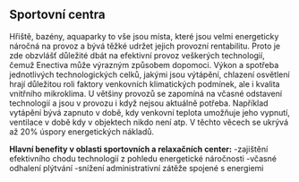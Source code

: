 ## Sportovní centra

Hřiště, bazény, aquaparky to vše jsou místa, které jsou velmi energeticky náročná na provoz a bývá těžké udržet jejich provozní rentabilitu. Proto je zde obzvlášť důležité dbát na efektivní provoz veškerých technologií, čemuž Enectiva může výrazným způsobem dopomoci. Výkon a spotřeba jednotlivých technologických celků, jakými jsou výtápění, chlazení osvětlení hrají důležitou roli faktory venkovních klimatických podmínek, ale i kvalita vnitřního mikroklima. U většiny provozů se zapomíná na včasné odstavení technologií a jsou v provozu i když nejsou aktuálně potřeba. Například vytápění bývá zapnuto v době, kdy venkovní teplota umožňuje jeho vypnutí, ventilace v době kdy v objektech nikdo není atp. V těchto věcech se ukrývá až 20% úspory energetických nákladů.

**Hlavní benefity v oblasti sportovních a relaxačních center:**
-zajištění efektivního chodu technologií z pohledu energetické náročnosti
-včasné odhalení plýtvání
-snížení administrativní zátěže spojené s energiemi